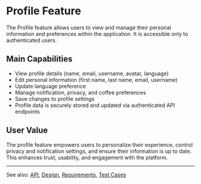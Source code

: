 # Profile Feature

The Profile feature allows users to view and manage their personal information and preferences within the application. It is accessible only to authenticated users.

## Main Capabilities
- View profile details (name, email, username, avatar, language)
- Edit personal information (first name, last name, email, username)
- Update language preference
- Manage notification, privacy, and coffee preferences
- Save changes to profile settings
- Profile data is securely stored and updated via authenticated API endpoints

## User Value
The profile feature empowers users to personalize their experience, control privacy and notification settings, and ensure their information is up to date. This enhances trust, usability, and engagement with the platform.

---

See also: [API](api.md), [Design](design.md), [Requirements](requirements.md), [Test Cases](test.md)
